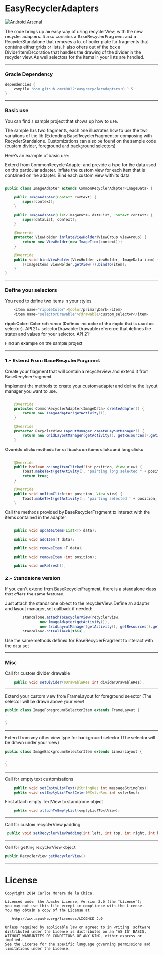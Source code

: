 # EasyRecyclerAdapters

[![Android Arsenal](https://img.shields.io/badge/Android%20Arsenal-EasyRecyclerAdapters-brightgreen.svg?style=flat)](https://android-arsenal.com/details/1/1417)

The code brings up an easy way of using recyclerView, with the new recycler adapters. It also contains a BaseRecyclerFragment and a RecyclerStandalone that removes a lot of boiler plate for fragments that contains either grids or lists.
It also offers out of the box a DividerItemDecoration that handles the drawing of the divider in the recycler view. As well selectors for the items in your lists are handled.

---

### Gradle Dependency

```Groovy
dependencies {
    compile 'com.github.cmc00022:easyrecycleradapters:0.1.5'
}
```

---

### Basic use

You can find a sample project that shows up how to use.

The sample has two fragments, each one illustrates how to use the two variations of the lib (Extending BaseRecyclerFragment or composing with RecyclerStandalone.
Customizations can also be found on the sample code (custom divider, foreground and background selectors)

Here's an example of basic use:

Extend from CommonRecyclerAdapter and provide a type for the data used on this particular adapter.
Inflate the custom view for each item that is contained on the adapter.
Bind each custom view with its data.

```java

public class ImageAdapter extends CommonRecyclerAdapter<ImageData> {

    public ImageAdapter(Context context) {
        super(context);
    }

    public ImageAdapter(List<ImageData> dataList, Context context) {
        super(dataList, context);
    }

    @Override
    protected ViewHolder inflateViewHolder(ViewGroup viewGroup) {
        return new ViewHolder(new ImageItem(context));
    }

    @Override
    public void bindViewHolder(ViewHolder viewHolder, ImageData item) {
        ((ImageItem) viewHolder.getView()).bindTo(item);
    }
}

```
---

### Define your selectors

You need to define two items in your styles

```java
    <item name="rippleColor">@color/primaryDark</item>
    <item name="selectorDrawable">@drawable/custom_selector</item>
```

rippleColor: Color reference (Defines the color of the ripple that is used as selector). API 21+
selectorDrawable: Drawable reference that defines the states and values for your selector. API 21-

Find an example on the sample project

---

### 1.- Extend From BaseRecyclerFragment

Create your fragment that will contain a recyclerview and extend it from BaseRecylcerFragment.

Implement the methods to create your custom adapter and define the layout manager you want to use.


```java

    @Override
    protected CommonRecyclerAdapter<ImageData> createAdapter() {
        return new ImageAdapter(getActivity());
    }

    @Override
    protected RecyclerView.LayoutManager createLayoutManager() {
        return new GridLayoutManager(getActivity(), getResources().getInteger(R.integer.grid_columns));
    }
```

Override clicks methods for callbacks on items clicks and long clicks
```java

    @Override
    public boolean onLongItemClicked(int position, View view) {
        Toast.makeText(getActivity(), "painting long selected " + position, Toast.LENGTH_LONG).show();
        return true;
    }

    @Override
    public void onItemClick(int position, View view) {
        Toast.makeText(getActivity(), "painting selected " + position, Toast.LENGTH_LONG).show();
    }
```

Call the methods provided by BaseRecyclerFragment to interact with the items contained in the adapter
```java

    public void updateItems(List<T> data);

    public void addItem(T data);

    public void removeItem (T data);

    public void removeItem (int position);

    public void onRefresh();

```

### 2.- Standalone version


If you can't extend from BaseRecyclerFragment, there is a standalone class that offers the same features.

Just attach the standalone object to the recyclerView. Define an adapter and layout manager, set callback if needed:

```java
        standalone.attachToRecyclerView(recyclerView,
                new ImageAdapter(getActivity()),
                new GridLayoutManager(getActivity(), getResources().getInteger(R.integer.grid_columns)));
        standalone.setCallback(this);

```

Use the same methods defined for BaseRecyclerFragment to interact with the data set

---

### Misc

Call for custom divider drawable

```java
    public void setDivider(@DrawableRes int dividerDrawableRes);
```

---

Extend your custom view from FrameLayout for foreground selector (The selector will be drawn above your view)

```java
public class ImageForegroundSelectorItem extends FrameLayout {
.
.
}
```
---

Extend from any other view type for background selector (The selector will be drawn under your view)

```java
public class ImageBackgroundSelectorItem extends LinearLayout {
.
.
}
```
---
Call for empty text customisations

```java
    public void setEmptyListText(@StringRes int messageStringRes);
    public void setEmptyListTextColor(@ColorRes int colorRes);
```
First attach empty TextView to standalone object

```java
    public void attachToEmptyList(emptyListTextView);
```
---
Call for custom recyclerView padding

```java
 public void setRecyclerViewPadding(int left, int top, int right, int bottom)
```
---
Call for getting recyclerView object

```java
public RecyclerView getRecyclerView()
```
---

License
=======

    Copyright 2014 Carlos Morera de la Chica.

    Licensed under the Apache License, Version 2.0 (the "License");
    you may not use this file except in compliance with the License.
    You may obtain a copy of the License at

       http://www.apache.org/licenses/LICENSE-2.0

    Unless required by applicable law or agreed to in writing, software
    distributed under the License is distributed on an "AS IS" BASIS,
    WITHOUT WARRANTIES OR CONDITIONS OF ANY KIND, either express or implied.
    See the License for the specific language governing permissions and
    limitations under the License.
